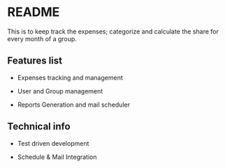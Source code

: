 # README

This is to keep track the expenses; categorize and calculate the share for every month of a group.

## Features list

* Expenses tracking and management

* User and Group management

* Reports Generation and mail scheduler

## Technical info

* Test driven development

* Schedule & Mail Integration

